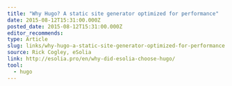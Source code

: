 ```yaml
---
title: "Why Hugo? A static site generator optimized for performance"
date: 2015-08-12T15:31:00.000Z
posted_date: 2015-08-12T15:31:00.000Z
editor_recommends:
type: Article
slug: links/why-hugo-a-static-site-generator-optimized-for-performance
source: Rick Cogley, eSolia
link: http://esolia.pro/en/why-did-esolia-choose-hugo/
tool:
  - hugo
---
```





